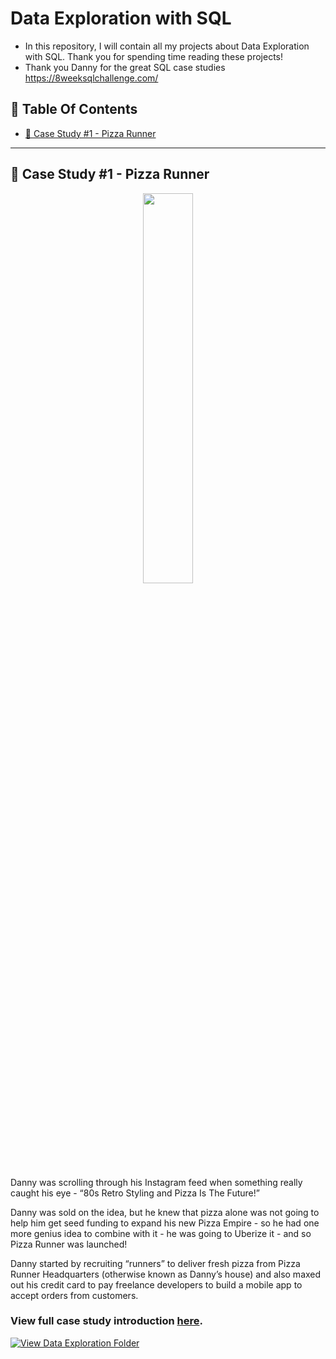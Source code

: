 # Data Exploration with SQL
- In this repository, I will contain all my projects about Data Exploration with SQL. Thank you for spending time reading these projects!
- Thank you Danny for the great SQL case studies https://8weeksqlchallenge.com/

## 📕  Table Of Contents
* [🍕 Case Study #1 - Pizza Runner](#-case-study-1---pizza-runner)

---

## 🍕 Case Study #1 - Pizza Runner
<p align="center">
  <img width=40% height=40%" src="https://github.com/ndleah/8-Week-SQL-Challenge/blob/main/IMG/org-2.png">

Danny was scrolling through his Instagram feed when something really caught his eye - “80s Retro Styling and Pizza Is The Future!”

Danny was sold on the idea, but he knew that pizza alone was not going to help him get seed funding to expand his new Pizza Empire - so he had one more genius idea to combine with it - he was going to Uberize it - and so Pizza Runner was launched!

Danny started by recruiting “runners” to deliver fresh pizza from Pizza Runner Headquarters (otherwise known as Danny’s house) and also maxed out his credit card to pay freelance developers to build a mobile app to accept orders from customers.

### View full case study introduction [here](https://8weeksqlchallenge.com/case-study-2/).
[![View Data Exploration Folder](https://img.shields.io/badge/Solution_Case_Study_1-2C1451?style=for-the-badge&logo=GITHUB)](https://github.com/LNYN-1508/data-exploration-with-SQL/tree/main/pizza_runners_exploration_pgsql)
